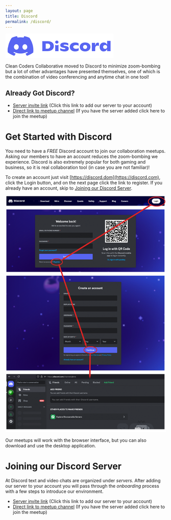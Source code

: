 ```yaml
---
layout: page
title: Discord
permalink: /discord/
---
```


[//]: # (about.md)
[//]: # (Copyright © 2024 Joel A Mussman. All rights reserved.)
[//]: #

![Discord](assets/images/discord-logo.png)

Clean Coders Collaborative moved to Discord to minimize zoom-bombing but a lot of other
advantages have presented themselves, one of which is the combination of video conferencing
and anytime chat in one tool!

## Already Got Discord?

* [Server invite link](https://discord.gg/epKjpZA3)
\(Click this link to add our server to your account)
* [Direct link to meetup channel](discord://discord.com/channels/1080153218899787856/1080153220137107466)
\(If you have the server added click here to join the meetup)

# Get Started with Discord

You need to have a *FREE* Discord account to join our collaboration meetups.
Asking our members to have an account reduces the zoom-bombing we experience.
Discord is also extremely popular for both gaming and business, so it is real collaboration tool
(in case you are not familiar)!

To create an account just visit [https://discord.dom](https://discord.com), click the Login button, and on the next page
click the link to register.
If you already have an account, skip to [Joining our Discord Server](#joining-our-discord-server).

![New Discord Signup](assets/images/new-discord-account.png)

Our meetups will work with the browser interface, but you can also download and use
the desktop application.

# Joining our Discord Server

At Discord text and video chats are organized under *servers*.
After adding our server to your account you will pass through the *onboarding* process with a few steps to introduce our environment.

* [Server invite link](https://discord.gg/epKjpZA3)
\(Click this link to add our server to your account)
* [Direct link to meetup channel](discord://discord.com/channels/1080153218899787856/1080153220137107466)
\(If you have the server added click here to join the meetup)